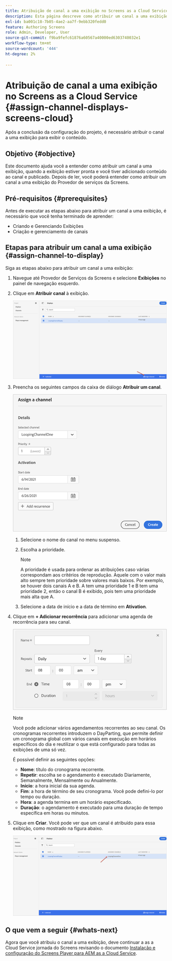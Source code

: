 ```yaml
---
title: Atribuição de canal a uma exibição no Screens as a Cloud Service
description: Esta página descreve como atribuir um canal a uma exibição no Screens as a Cloud Service.
exl-id: ba001c18-7b05-4ae2-aa7f-9ebb320fedd0
feature: Authoring Screens
role: Admin, Developer, User
source-git-commit: f9ba9fefc61876a60567a40000ed6303740032e1
workflow-type: tm+mt
source-wordcount: '444'
ht-degree: 2%

---
```


# Atribuição de canal a uma exibição no Screens as a Cloud Service {#assign-channel-displays-screens-cloud}

Após a conclusão da configuração do projeto, é necessário atribuir o canal a uma exibição para exibir o conteúdo.

## Objetivo {#objective}

Este documento ajuda você a entender como atribuir um canal a uma exibição, quando a exibição estiver pronta e você tiver adicionado conteúdo ao canal e publicado. Depois de ler, você poderá entender como atribuir um canal a uma exibição do Provedor de serviços da Screens.

## Pré-requisitos {#prerequisites}

Antes de executar as etapas abaixo para atribuir um canal a uma exibição, é necessário que você tenha terminado de aprender:

* Criando e Gerenciando Exibições
* Criação e gerenciamento de canais

## Etapas para atribuir um canal a uma exibição {#assign-channel-to-display}

Siga as etapas abaixo para atribuir um canal a uma exibição:

1. Navegue até Provedor de Serviços da Screens e selecione **Exibições** no painel de navegação esquerdo.

1. Clique em **Atribuir canal** à exibição.

   ![imagem](/help/screens-cloud/assets/display/assignchannel-1.png)

1. Preencha os seguintes campos da caixa de diálogo **Atribuir um canal**.

   ![imagem](/help/screens-cloud/assets/display/assignchannel-2.png)

   1. Selecione o nome do canal no menu suspenso.
   1. Escolha a prioridade.

      >[!NOTE]
      >A prioridade é usada para ordenar as atribuições caso várias correspondam aos critérios de reprodução. Aquele com o valor mais alto sempre tem prioridade sobre valores mais baixos. Por exemplo, se houver dois canais A e B. A tem uma prioridade 1 e B tem uma prioridade 2, então o canal B é exibido, pois tem uma prioridade mais alta que A.

   1. Selecione a data de início e a data de término em **Ativation**.

1. Clique em **+ Adicionar recorrência** para adicionar uma agenda de recorrência para seu canal.

   ![imagem](/help/screens-cloud/assets/create-content/recurrence-1.png)

   >[!NOTE]
   >Você pode adicionar vários agendamentos recorrentes ao seu canal. Os cronogramas recorrentes introduzem o DayParting, que permite definir um cronograma global com vários canais em execução em horários específicos do dia e reutilizar o que está configurado para todas as exibições de uma só vez.

   É possível definir as seguintes opções:

   * **Nome**: título do cronograma recorrente.
   * **Repetir**: escolha se o agendamento é executado Diariamente, Semanalmente, Mensalmente ou Anualmente.
   * **Início**: a hora inicial da sua agenda.
   * **Fim**: a hora de término de seu cronograma. Você pode defini-lo por tempo ou duração.
   * **Hora**: a agenda termina em um horário especificado.
   * **Duração**: o agendamento é executado para uma duração de tempo específica em horas ou minutos.

1. Clique em **Criar**. Você pode ver que um canal é atribuído para essa exibição, como mostrado na figura abaixo.

   ![imagem](/help/screens-cloud/assets/display/assignchannel-3.png)


## O que vem a seguir {#whats-next}

Agora que você atribuiu o canal a uma exibição, deve continuar a as a Cloud Service jornada do Screens revisando o documento [Instalação e configuração do Screens Player para AEM as a Cloud Service](/help/screens-cloud/managing-players-registration/installing-screens-cloud-player.md).

